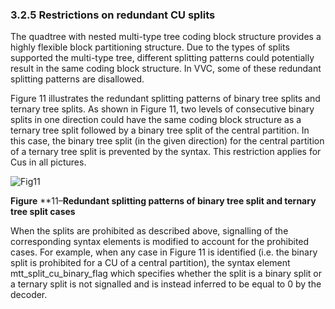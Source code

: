 ### 3.2.5    Restrictions on redundant CU splits

The quadtree with nested multi-type tree coding block structure provides a highly flexible block partitioning structure. Due to the types of splits supported the multi-type tree, different splitting patterns could potentially result in the same coding block structure. In VVC, some of these redundant splitting patterns are disallowed.

Figure 11 illustrates the redundant splitting patterns of binary tree splits and ternary tree splits. As shown in Figure 11, two levels of consecutive binary splits in one direction could have the same coding block structure as a ternary tree split followed by a binary tree split of the central partition. In this case, the binary tree split (in the given direction) for the central partition of a ternary tree split is prevented by the syntax. This restriction applies for Cus in all pictures.

  ![Fig11](\imgs\Fig11.png)

**Figure** **11–**Redundant splitting patterns of binary tree split and ternary tree split cases**

When the splits are prohibited as described above, signalling of the corresponding syntax elements is modified to account for the prohibited cases. For example, when any case in Figure 11 is identified (i.e. the binary split is prohibited for a CU of a central partition), the syntax element mtt_split_cu_binary_flag which specifies whether the split is a binary split or a ternary split is not signalled and is instead inferred to be equal to 0 by the decoder.

